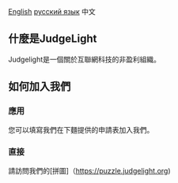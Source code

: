 [English](https://main.judgelight.org/) [русский язык](https://main.judgelight.org/ru/) 中文
## 什麼是JudgeLight
Judgelight是一個關於互聯網科技的非盈利組織。
## 如何加入我們
### 應用
您可以填寫我們在下麵提供的申請表加入我們。
### 直接
請訪問我們的[拼圖]（https://puzzle.judgelight.org)
